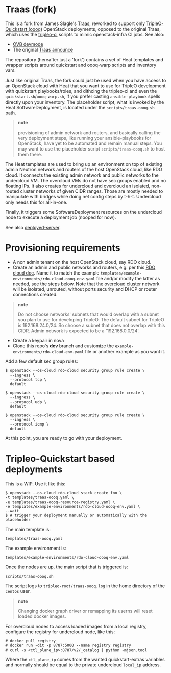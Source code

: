 Traas (fork)
============

This is a fork from James Slagle's [Traas](https://github.com/slagle/traas),
reworked to support only
[TripleO-Quickstart (oooq)](https://github.com/openstack/tripleo-quickstart)
OpenStack deployments, opposed to the original Traas, which uses the
[tripleo-ci](https://github.com/openstack-infra/tripleo-ci) scripts to mimic
openstack-infra CI jobs. See also:

* [OVB devmode](https://docs.openstack.org/tripleo-quickstart/latest/devmode-ovb.html)
* The original [Traas announce](http://lists.openstack.org/pipermail/openstack-dev/2017-February/112993.html)

The repository (hereafter just a 'fork') contains a set of Heat templates and
wrapper scripts around quickstart and oooq-warp scripts and inventory vars.

Just like original Traas, the fork could just be used when you have access to
an OpenStack cloud with Heat that you want to use for TripleO development with
quickstart playbooks/roles, and dithcing the tripleo-ci and even the
`quickstart.sh`/`oooq-warp.sh`, if you prefer casting `ansible-playbook` spells
directly upon your inventory. The placeholder script, what is invoked by
the Heat SoftwareDeployment, is located under the `scripts/traas-oooq.sh` path.

> **note**
>
> provisioning of admin network and routers, and basically calling the very
> deployment steps, like running your ansible-playbooks for OpenStack, have yet
> to be automated and remain manual steps. You may want to use the placeholder
> script `scripts/traas-oooq.sh` to host them there.

The Heat templates are used to bring up an environment on top of existing admin
Neutron network and routers of the host OpenStack cloud, like RDO cloud. It
connects the existing admin network and public networks to the undercloud VM.
The overcloud VMs do not have sec groups enabled and no floating IPs. It also
creates for undercloud and overcloud an isolated, non-routed cluster networks
of given CIDR ranges. Those are mostly needed to manipulate with bridges while
doing net config steps by t-h-t. Undercloud only needs this for all-in-one.

Finally, it triggers some SoftwareDeployment resources on the undercloud node to
execute a deployment job (nooped for now).

See also
[deployed-server](https://docs.openstack.org/tripleo-docs/latest/install/advanced_deployment/deployed_server.html).

Provisioning requirements
=========================

* A non admin tenant on the host OpenStack cloud, say RDO cloud.
* Create an admin and public networks and routers, e.g. per this
  [RDO cloud doc](https://docs.google.com/document/d/1bFEayAH7Mqi7zn7fpdMS3Zc-plOOnqoGqh7cDNjLxB8/edit#heading=h.2wr6dc75ub5y).
  Name it to match the example `templates/example-environments/rdo-cloud-oooq-env.yaml`
  file and/or modify the latter as needed, see the steps below. Note that the
  overcloud cluster network will be isolated, unrouted, without ports security
  and DHCP or router connections created.

> **note**
>
> Do not choose networks' subnets that would overlap with a subnet you plan
> to use for developing TripleO. The default subnet for TripleO is 192.168.24.0/24.
> So choose a subnet that does not overlap with this CIDR. Admin network is
> expected to be a '192.168.0.0/24'.

* Create a keypair in nova
* Clone this repo's **dev** branch and customize the
 `example-environments/rdo-cloud-env.yaml` file or another example as you want it.

Add a few default sec group rules:

    $ openstack --os-cloud rdo-cloud security group rule create \
      --ingress \
      --protocol tcp \
      default

    $ openstack --os-cloud rdo-cloud security group rule create \
      --ingress \
      --protocol udp \
      default

    $ openstack --os-cloud rdo-cloud security group rule create \
      --ingress \
      --protocol icmp \
      default

At this point, you are ready to go with your deployment.

Tripleo-Quickstart based deployments
====================================

This is a WIP. Use it like this:

    $ openstack --os-cloud rdo-cloud stack create foo \
    -t templates/traas-oooq.yaml \
    -e templates/traas-oooq-resource-registry.yaml \
    -e templates/example-environments/rdo-cloud-oooq-env.yaml \
    --wait
    $ # trigger your deployment manually or automatically with the placeholder

The main template is:

    templates/traas-oooq.yaml

The example environment is:

    templates/example-environments/rdo-cloud-oooq-env.yaml

Once the nodes are up, the main script that is triggered is:

    scripts/traas-oooq.sh

The script logs to `tripleo-root/traas-oooq.log` in the home directory of the
`centos` user.

> **note**
>
> Changing docker graph driver or remapping its userns will reset
> loaded docker images.

For overcloud nodes to access loaded images from a local registry,
configure the registry for undercloud node, like this:

    # docker pull registry
    # docker run -dit -p 8787:5000 --name registry registry
    # curl -s <ctl_plane_ip>:8787/v2/_catalog | python -mjson.tool

Where the `ctl_plane_ip` comes from the wanted quickstart-extras
variables and normally should be equal to the private undercloud
`local_ip` address.
